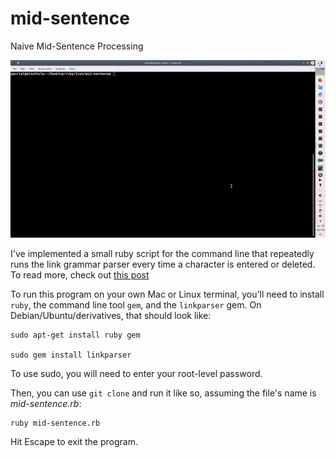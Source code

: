 # mid-sentence
Naive Mid-Sentence Processing

![link parsing in real-time demo](mid-sentence.gif)

I've implemented a small ruby script for the command line that repeatedly runs the link grammar parser every time a character is entered or deleted. To read more, check out [this post](https://gavrieltal.github.io/2018/08/20/mid-sentence/)

To run this program on your own Mac or Linux terminal, you'll need to install `ruby`, the command line tool `gem`, and the `linkparser` gem. On Debian/Ubuntu/derivatives, that should look like:
```
sudo apt-get install ruby gem

sudo gem install linkparser
```
To use sudo, you will need to enter your root-level password.

Then, you can use `git clone` and run it like so, assuming the file's name is _mid-sentence.rb_:

```
ruby mid-sentence.rb
```

Hit Escape to exit the program.